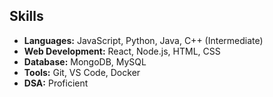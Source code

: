 <!-- Skills -->
## Skills
- **Languages:** JavaScript, Python, Java, C++ (Intermediate)
- **Web Development:** React, Node.js, HTML, CSS
- **Database:** MongoDB, MySQL
- **Tools:** Git, VS Code, Docker
- **DSA:** Proficient

<!-- Projects -->
